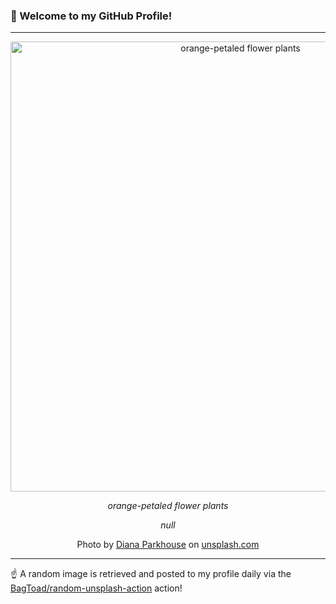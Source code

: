 ### 👋 Welcome to my GitHub Profile!

----

<div align="center">
  <img width="720" src="https://images.unsplash.com/photo-1542804420-dad10f4469b3?crop=entropy&cs=tinysrgb&fit=max&fm=jpg&ixid=M3w1NTI0OTR8MHwxfHJhbmRvbXx8fHx8fHx8fDE3MTM2Nzk3NDZ8&ixlib=rb-4.0.3&q=80&w=1080" alt="orange-petaled flower plants">
  
  <em>orange-petaled flower plants</em>
  
  <em>null</em>
  
  Photo by [Diana Parkhouse](null) on [unsplash.com](https://unsplash.com/)
</div>

----

☝️ A random image is retrieved and posted to my profile daily via the [BagToad/random-unsplash-action](https://github.com/BagToad/random-unsplash-action) action!
